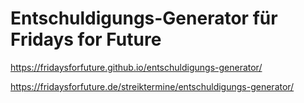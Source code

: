 # Entschuldigungs-Generator für Fridays for Future

https://fridaysforfuture.github.io/entschuldigungs-generator/

https://fridaysforfuture.de/streiktermine/entschuldigungs-generator/
